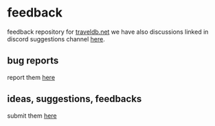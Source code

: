 # feedback

feedback repository for [traveldb.net](https://www.traveldb.net/)
we have also discussions linked in discord suggestions channel [here](https://discord.com/channels/1066464415475572837/1070880286826582157).

## bug reports

report them [here](https://github.com/traveldbnet/feedback/issues)

## ideas, suggestions, feedbacks

submit them [here](https://github.com/traveldbnet/feedback/discussions)
